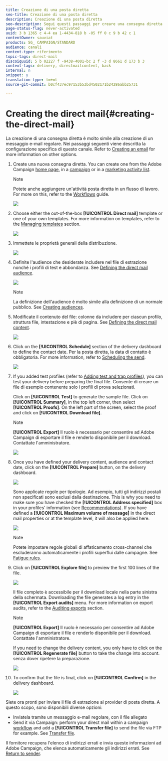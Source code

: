 ```yaml
---
title: Creazione di una posta diretta
seo-title: Creazione di una posta diretta
description: Creazione di una posta diretta
seo-description: Segui questi passaggi per creare una consegna diretta in Adobe Campaign.
page-status-flag: never-activated
uuid: 3 b 1365 c 4-4 ea 1-4434-818 b -05 ff 0 c 9 b 42 c 1
contentOwner: sauviat
products: SG_ CAMPAIGN/STANDARD
audience: canali
content-type: riferimento
topic-tags: direct-mail
discoiquuid: 5 b 02227 f -9438-4001-bc 2 f -3 d 8661 d 173 b 3
context-tags: delivery, directmailcontent, back
internal: n
snippet: y
translation-type: tm+mt
source-git-commit: b0cf437ec97153b53bd4502171b24286abb25731

---
```



# Creating the direct mail{#creating-the-direct-mail}

La creazione di una consegna diretta è molto simile alla creazione di un messaggio e-mail regolare. Nei passaggi seguenti viene descritta la configurazione specifica di questo canale. Refer to [Creating an email](../../channels/using/creating-an-email.md) for more information on other options.

1. Create una nuova consegna diretta. You can create one from the Adobe Campaign [home page](../../start/using/interface-description.md#home-page), in a [campaign](../../start/using/marketing-activities.md#creating-a-marketing-activity) or in a [marketing activity list](../../start/using/programs-and-campaigns.md#creating-a-campaign).

   >[!NOTE]
   >
   >Potete anche aggiungere un'attività posta diretta in un flusso di lavoro. For more on this, refer to the [Workflows](../../automating/using/direct-mail-delivery.md) guide.

   ![](assets/direct_mail_1.png)

1. Choose either the out-of-the-box **[!UICONTROL Direct mail]** template or one of your own templates. For more information on templates, refer to the [Managing templates](../../start/using/about-templates.md) section.

   ![](assets/direct_mail_2.png)

1. Immettete le proprietà generali della distribuzione.

   ![](assets/direct_mail_3.png)

1. Definite l'audience che desiderate includere nel file di estrazione nonché i profili di test e abbondanza. See [Defining the direct mail audience](../../channels/using/defining-the-direct-mail-audience.md).

   ![](assets/direct_mail_4.png)

   >[!NOTE]
   >
   >La definizione dell'audience è molto simile alla definizione di un normale pubblico. See [Creating audiences](../../audiences/using/creating-audiences.md).

1. Modificate il contenuto del file: colonne da includere per ciascun profilo, struttura file, intestazione e piè di pagina. See [Defining the direct mail content](../../channels/using/defining-the-direct-mail-content.md).

   ![](assets/direct_mail_5.png)

1. Click on the **[!UICONTROL Schedule]** section of the delivery dashboard to define the contact date. Per la posta diretta, la data di contatto è obbligatoria. For more information, refer to [Scheduling the send](../../sending/using/about-scheduling-messages.md).

   ![](assets/direct_mail_8.png)

1. If you added test profiles (refer to [Adding test and trap profiles](../../channels/using/defining-the-direct-mail-audience.md#adding-test-and-trap-profiles)), you can test your delivery before preparing the final file. Consente di creare un file di esempio contenente solo i profili di prova selezionati.

   Click on **[!UICONTROL Test]** to generate the sample file. Click on **[!UICONTROL Summary]**, in the top left corner, then select **[!UICONTROL Proofs]**. On the left part of the screen, select the proof and click on **[!UICONTROL Download file]**.

   >[!NOTE]
   >
   >**[!UICONTROL Export]** Il ruolo è necessario per consentire ad Adobe Campaign di esportare il file e renderlo disponibile per il download. Contattate l'amministratore.

   ![](assets/direct_mail_19.png)

1. Once you have defined your delivery content, audience and contact date, click on the **[!UICONTROL Prepare]** button, on the delivery dashboard.

   ![](assets/direct_mail_16.png)

   Sono applicate regole per tipologie. Ad esempio, tutti gli indirizzi postali non specificati sono esclusi dalla destinazione. This is why you need to make sure you have checked the **[!UICONTROL Address specified]** box in your profiles' information (see [Recommendations](../../channels/using/about-direct-mail.md#recommendations)). If you have defined a **[!UICONTROL Maximum volume of message]** in the direct mail properties or at the template level, it will also be applied here.

   ![](assets/direct_mail_25.png)

   >[!NOTE]
   >
   >Potete impostare regole globali di affaticamento cross-channel che escluderanno automaticamente i profili superflui dalle campagne. See [Fatigue rules](../../administration/using/fatigue-rules.md).

1. Click on **[!UICONTROL Explore file]** to preview the first 100 lines of the file.

   ![](assets/direct_mail_18.png)

   Il file completo è accessibile per il download locale nella parte sinistra della schermata. Downloading the file generates a log entry in the **[!UICONTROL Export audits]** menu. For more information on export audits, refer to the [Auditing exports](../../administration/using/auditing-export-logs.md) section.

   >[!NOTE]
   >
   >**[!UICONTROL Export]** Il ruolo è necessario per consentire ad Adobe Campaign di esportare il file e renderlo disponibile per il download. Contattate l'amministratore.

   If you need to change the delivery content, you only have to click on the **[!UICONTROL Regenerate file]** button to take the change into account. senza dover ripetere la preparazione.

   ![](assets/direct_mail_21.png)

1. To confirm that the file is final, click on **[!UICONTROL Confirm]** in the delivery dashboard.

   ![](assets/direct_mail_20.png)

Siete ora pronti per inviare il file di estrazione al provider di posta diretta. A questo scopo, sono disponibili diverse opzioni:

* Inviatela tramite un messaggio e-mail regolare, con il file allegato
* Send it via Campaign: perform your direct mail within a campaign [workflow](../../automating/using/direct-mail-delivery.md) and add a **[!UICONTROL Transfer file]** to send the file via FTP for example. See [Transfer file](../../automating/using/transfer-file.md).

Il fornitore recupera l'elenco di indirizzi errati e invia queste informazioni ad Adobe Campaign, che elenca automaticamente gli indirizzi errati. See [Return to sender](../../channels/using/return-to-sender.md).
